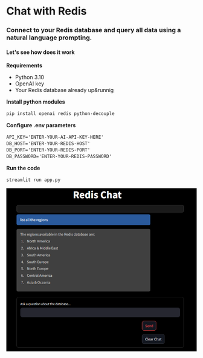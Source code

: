 # Chat with Redis
### Connect to your Redis database and query all data using a natural language prompting.



#### Let's see how does it work


**Requirements**

- Python 3.10
- OpenAI key
- Your Redis database already up&runnig


**Install python modules**
```bash
pip install openai redis python-decouple
```


**Configure .env parameters**
```html
API_KEY='ENTER-YOUR-AI-API-KEY-HERE'
DB_HOST='ENTER-YOUR-REDIS-HOST'
DB_PORT='ENTER-YOUR-REDIS-PORT'
DB_PASSWORD='ENTER-YOUR-REDIS-PASSWORD'
```



**Run the code**
```bash
streamlit run app.py
```

![alt text](redischat.png)